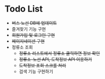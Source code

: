 # Todo List

- ~~버스 노선 DB에 업데이트~~
- 즐겨찾기 기능 구현
- ~~회원가입 및 로그인 구현~~
- ~~페이지네이션 구현~~
- 정류소 조회
  - ~~정류소 리스트에서 정류소 클릭하면 정보 확인~~
  - ~~정류소-노선 API, 도착정보 API 이용하기~~
  - ~~도착정보 조회 스크롤 처리~~
  - 검색 기능 구현하기